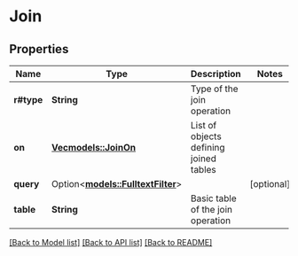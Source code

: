 # Join

## Properties

Name | Type | Description | Notes
------------ | ------------- | ------------- | -------------
**r#type** | **String** | Type of the join operation | 
**on** | [**Vec<models::JoinOn>**](joinOn.md) | List of objects defining joined tables | 
**query** | Option<[**models::FulltextFilter**](fulltextFilter.md)> |  | [optional]
**table** | **String** | Basic table of the join operation | 

[[Back to Model list]](../README.md#documentation-for-models) [[Back to API list]](../README.md#documentation-for-api-endpoints) [[Back to README]](../README.md)



